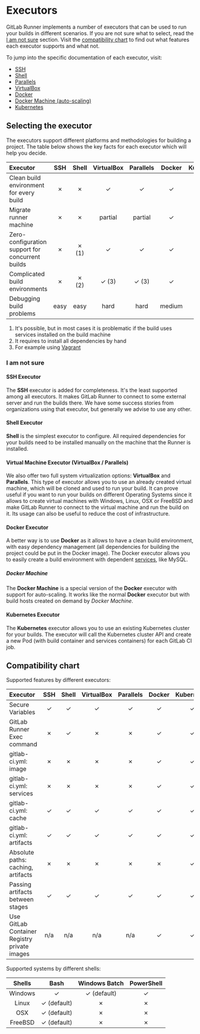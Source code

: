 # Executors

GitLab Runner implements a number of executors that can be used to run your
builds in different scenarios. If you are not sure what to select, read the
[I am not sure](#i-am-not-sure) section.
Visit the [compatibility chart](#compatibility-chart) to find
out what features each executor supports and what not.

To jump into the specific documentation of each executor, visit:

- [SSH](ssh.md)
- [Shell](shell.md)
- [Parallels](parallels.md)
- [VirtualBox](virtualbox.md)
- [Docker](docker.md)
- [Docker Machine (auto-scaling)](docker_machine.md)
- [Kubernetes](kubernetes.md)

## Selecting the executor

The executors support different platforms and methodologies for building a
project. The table below shows the key facts for each executor which will help
you decide.

| Executor                                          | SSH  | Shell   | VirtualBox | Parallels | Docker | Kubernetes |
|:--------------------------------------------------|:----:|:-------:|:----------:|:---------:|:------:|:----------:|
| Clean build environment for every build           | ✗    | ✗       | ✓          | ✓         | ✓      | ✓          |
| Migrate runner machine                            | ✗    | ✗       | partial    | partial   | ✓      | ✓          |
| Zero-configuration support for concurrent builds  | ✗    | ✗ (1)   | ✓          | ✓         | ✓      | ✓          |
| Complicated build environments                    | ✗    | ✗ (2)   | ✓ (3)      | ✓ (3)     | ✓      | ✓          |
| Debugging build problems                          | easy | easy    | hard       | hard      | medium | medium     |

1. It's possible, but in most cases it is problematic if the build uses services
   installed on the build machine
2. It requires to install all dependencies by hand
3. For example using [Vagrant](https://www.vagrantup.com/docs/virtualbox/ "Vagrant documentation for VirtualBox")

### I am not sure

#### SSH Executor

The **SSH** executor is added for completeness. It's the least supported
among all executors. It makes GitLab Runner to connect to some external server
and run the builds there. We have some success stories from organizations using
that executor, but generally we advise to use any other.

#### Shell Executor

**Shell** is the simplest executor to configure. All required dependencies for
your builds need to be installed manually on the machine that the Runner is
installed.

#### Virtual Machine Executor (VirtualBox / Parallels)

We also offer two full system virtualization options: **VirtualBox** and
**Parallels**. This type of executor allows you to use an already created
virtual machine, which will be cloned and used to run your build. It can prove
useful if you want to run your builds on different Operating Systems since it
allows to create virtual machines with Windows, Linux, OSX or FreeBSD and make
GitLab Runner to connect to the virtual machine and run the build on it. Its
usage can also be useful to reduce the cost of infrastructure.

#### Docker Executor

A better way is to use **Docker** as it allows to have a clean build environment,
with easy dependency management (all dependencies for building the project could
be put in the Docker image). The Docker executor allows you to easily create
a build environment with dependent [services], like MySQL.

##### Docker Machine

The **Docker Machine** is a special version of the **Docker** executor
with support for auto-scaling. It works like the normal **Docker** executor
but with build hosts created on demand by _Docker Machine_.

#### Kubernetes Executor

The **Kubernetes**  executor allows you to use an existing Kubernetes cluster
for your builds. The executor will call the Kubernetes cluster API
and create a new Pod (with build container and services containers) for
each GitLab CI job.

## Compatibility chart

Supported features by different executors:

| Executor                                     | SSH  | Shell   | VirtualBox | Parallels | Docker | Kubernetes |
|:---------------------------------------------|:----:|:-------:|:----------:|:---------:|:------:|:----------:|
| Secure Variables                             | ✓    | ✓       | ✓          | ✓         | ✓      | ✓          |
| GitLab Runner Exec command                   | ✗    | ✓       | ✗          | ✗         | ✓      | ✓          |
| gitlab-ci.yml: image                         | ✗    | ✗       | ✗          | ✗         | ✓      | ✓          |
| gitlab-ci.yml: services                      | ✗    | ✗       | ✗          | ✗         | ✓      | ✓          |
| gitlab-ci.yml: cache                         | ✓    | ✓       | ✓          | ✓         | ✓      | ✓          |
| gitlab-ci.yml: artifacts                     | ✓    | ✓       | ✓          | ✓         | ✓      | ✓          |
| Absolute paths: caching, artifacts           | ✗    | ✗       | ✗          | ✗         | ✗      | ✓          |
| Passing artifacts between stages             | ✓    | ✓       | ✓          | ✓         | ✓      | ✓          |
| Use GitLab Container Registry private images | n/a  | n/a     | n/a        | n/a       | ✓      | ✓          |

Supported systems by different shells:

| Shells  | Bash        | Windows Batch | PowerShell |
|:-------:|:-----------:|:-------------:|:----------:|
| Windows | ✓           | ✓ (default)   | ✓          |
| Linux   | ✓ (default) | ✗             | ✗          |
| OSX     | ✓ (default) | ✗             | ✗          |
| FreeBSD | ✓ (default) | ✗             | ✗          |

[services]: https://docs.gitlab.com/ce/ci/services/README.html
